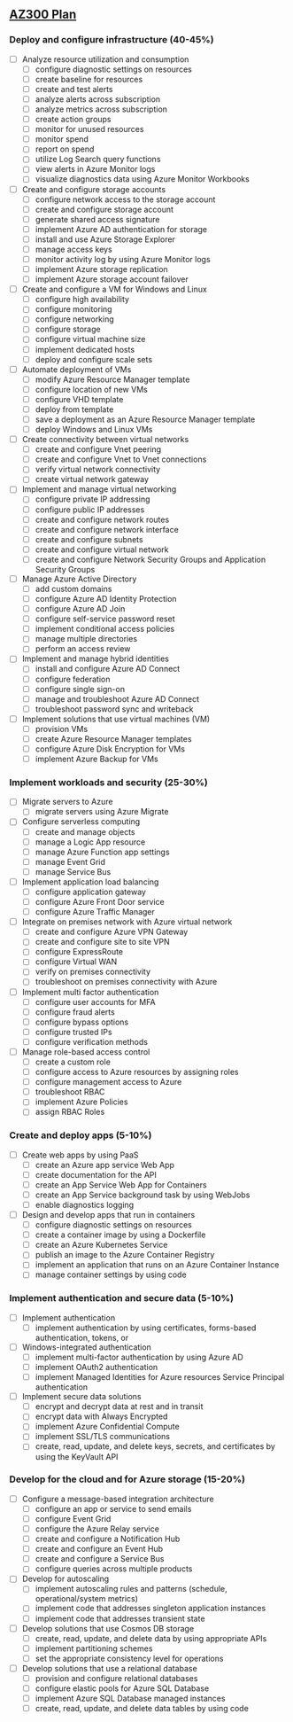 ## [AZ300 Plan](https://www.microsoft.com/en-us/learning/exam-az-300.aspx) 

### Deploy and configure infrastructure (40-45%)
- [ ] Analyze resource utilization and consumption
	- [ ] configure diagnostic settings on resources
	- [ ] create baseline for resources
	- [ ] create and test alerts
	- [ ] analyze alerts across subscription
	- [ ] analyze metrics across subscription
	- [ ] create action groups
	- [ ] monitor for unused resources
	- [ ] monitor spend
	- [ ] report on spend
	- [ ] utilize Log Search query functions
	- [ ] view alerts in Azure Monitor logs
	- [ ] visualize diagnostics data using Azure Monitor Workbooks
- [ ] Create and configure storage accounts
	- [ ] configure network access to the storage account
	- [ ] create and configure storage account
	- [ ] generate shared access signature
	- [ ] implement Azure AD authentication for storage
	- [ ] install and use Azure Storage Explorer
	- [ ] manage access keys
	- [ ] monitor activity log by using Azure Monitor logs
	- [ ] implement Azure storage replication
	- [ ] implement Azure storage account failover
- [ ] Create and configure a VM for Windows and Linux
	- [ ] configure high availability
	- [ ] configure monitoring
	- [ ] configure networking
	- [ ] configure storage
	- [ ] configure virtual machine size
	- [ ] implement dedicated hosts
	- [ ] deploy and configure scale sets
- [ ] Automate deployment of VMs
	- [ ] modify Azure Resource Manager template
	- [ ] configure location of new VMs
	- [ ] configure VHD template
	- [ ] deploy from template
	- [ ] save a deployment as an Azure Resource Manager template
	- [ ] deploy Windows and Linux VMs
- [ ] Create connectivity between virtual networks
	- [ ] create and configure Vnet peering
	- [ ] create and configure Vnet to Vnet connections
	- [ ] verify virtual network connectivity
	- [ ] create virtual network gateway
- [ ] Implement and manage virtual networking
	- [ ] configure private IP addressing
	- [ ] configure public IP addresses
	- [ ] create and configure network routes
	- [ ] create and configure network interface
	- [ ] create and configure subnets
	- [ ] create and configure virtual network
	- [ ] create and configure Network Security Groups and Application Security Groups
- [ ] Manage Azure Active Directory
	- [ ] add custom domains
	- [ ] configure Azure AD Identity Protection
	- [ ] configure Azure AD Join
	- [ ] configure self-service password reset
	- [ ] implement conditional access policies
	- [ ] manage multiple directories
	- [ ] perform an access review
- [ ] Implement and manage hybrid identities
	- [ ] install and configure Azure AD Connect
	- [ ] configure federation
	- [ ] configure single sign-on
	- [ ] manage and troubleshoot Azure AD Connect
	- [ ] troubleshoot password sync and writeback
- [ ] Implement solutions that use virtual machines (VM)
	- [ ] provision VMs
	- [ ] create Azure Resource Manager templates
	- [ ] configure Azure Disk Encryption for VMs
	- [ ] implement Azure Backup for VMs

### Implement workloads and security (25-30%)
- [ ] Migrate servers to Azure
	- [ ] migrate servers using Azure Migrate
- [ ] Configure serverless computing
	- [ ] create and manage objects
	- [ ] manage a Logic App resource
	- [ ] manage Azure Function app settings
	- [ ] manage Event Grid
	- [ ] manage Service Bus
- [ ] Implement application load balancing
	- [ ] configure application gateway
	- [ ] configure Azure Front Door service
	- [ ] configure Azure Traffic Manager
- [ ] Integrate on premises network with Azure virtual network
	- [ ] create and configure Azure VPN Gateway
	- [ ] create and configure site to site VPN
	- [ ] configure ExpressRoute
	- [ ] configure Virtual WAN
	- [ ] verify on premises connectivity
	- [ ] troubleshoot on premises connectivity with Azure
- [ ] Implement multi factor authentication
	- [ ] configure user accounts for MFA
	- [ ] configure fraud alerts
	- [ ] configure bypass options
	- [ ] configure trusted IPs
	- [ ] configure verification methods
- [ ] Manage role-based access control
	- [ ] create a custom role
	- [ ] configure access to Azure resources by assigning roles
	- [ ] configure management access to Azure
	- [ ] troubleshoot RBAC
	- [ ] implement Azure Policies
	- [ ] assign RBAC Roles

### Create and deploy apps (5-10%)
- [ ] Create web apps by using PaaS
	- [ ] create an Azure app service Web App
	- [ ] create documentation for the API
	- [ ] create an App Service Web App for Containers
	- [ ] create an App Service background task by using WebJobs
	- [ ] enable diagnostics logging
- [ ] Design and develop apps that run in containers
	- [ ] configure diagnostic settings on resources
	- [ ] create a container image by using a Dockerfile
	- [ ] create an Azure Kubernetes Service
	- [ ] publish an image to the Azure Container Registry
	- [ ] implement an application that runs on an Azure Container Instance
	- [ ] manage container settings by using code
### Implement authentication and secure data (5-10%)
- [ ] Implement authentication
	- [ ] implement authentication by using certificates, forms-based authentication, tokens, or
- [ ] Windows-integrated authentication
	- [ ] implement multi-factor authentication by using Azure AD
	- [ ] implement OAuth2 authentication
	- [ ] implement Managed Identities for Azure resources Service Principal authentication
- [ ] Implement secure data solutions
	- [ ] encrypt and decrypt data at rest and in transit
	- [ ] encrypt data with Always Encrypted
	- [ ] implement Azure Confidential Compute
	- [ ] implement SSL/TLS communications
	- [ ] create, read, update, and delete keys, secrets, and certificates by using the KeyVault API
### Develop for the cloud and for Azure storage (15-20%)
- [ ] Configure a message-based integration architecture
	- [ ] configure an app or service to send emails
	- [ ] configure Event Grid
	- [ ] configure the Azure Relay service
	- [ ] create and configure a Notification Hub
	- [ ] create and configure an Event Hub
	- [ ] create and configure a Service Bus
	- [ ] configure queries across multiple products
- [ ] Develop for autoscaling
	- [ ] implement autoscaling rules and patterns (schedule, operational/system metrics)
	- [ ] implement code that addresses singleton application instances
	- [ ] implement code that addresses transient state
- [ ] Develop solutions that use Cosmos DB storage
	- [ ] create, read, update, and delete data by using appropriate APIs
	- [ ] implement partitioning schemes
	- [ ] set the appropriate consistency level for operations
- [ ] Develop solutions that use a relational database
	- [ ] provision and configure relational databases
	- [ ] configure elastic pools for Azure SQL Database
	- [ ] implement Azure SQL Database managed instances
	- [ ] create, read, update, and delete data tables by using code
